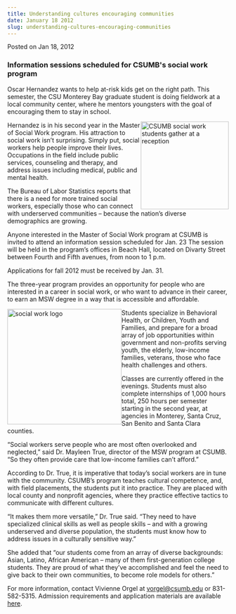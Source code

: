 ```yaml
---
title: Understanding cultures encouraging communities
date: January 18 2012
slug: understanding-cultures-encouraging-communities
---
```


 



<span class="date">Posted on Jan 18, 2012    </span>
<h3>Information sessions scheduled for CSUMB&apos;s social work
program</h3>
<p>Oscar Hernandez wants to help at-risk kids get on the right
path. This semester, the CSU Monterey Bay graduate student is doing
fieldwork at a local community center, where he mentors youngsters
with the goal of encouraging them to stay in school.</p>
<p><img alt="CSUMB social work students gather at a reception" src="https://news.csumb.edu/sites/default/files/65/attachments/news/images/nasw_reception_oct_2010_pix_3.jpg" style="float:right; width:200px; height:200px">Hernandez is in
his second year in the Master of Social Work program. His
attraction to social work isn&#x2019;t surprising. Simply put, social
workers help people improve their lives. Occupations in the field
include public services, counseling and therapy, and address issues
including medical, public and mental health.</img></p>
<p>The Bureau of Labor Statistics reports that there is a need for
more trained social workers, especially those who can connect with
underserved communities &#x2013; because the nation&#x2019;s diverse demographics
are growing.</p>
<p>Anyone interested in the Master of Social Work program at CSUMB
is invited to attend an information session scheduled for Jan. 23
The session will be held in the program&#x2019;s offices in Beach Hall,
located on Divarty Street between Fourth and Fifth avenues, from
noon to 1 p.m.</p>
<p>Applications for fall 2012 must be received by Jan. 31.</p>
<p>The three-year program provides an opportunity for people who
are interested in a career in social work, or who want to advance
in their career, to earn an MSW degree in a way that is accessible
and affordable.</p>
<p><img alt="social work logo" src="https://news.csumb.edu/sites/default/files/65/attachments/news/images/social_work_image.jpg" style="float:left; width:260px; height:263px">Students specialize
in Behavioral Health, or Children, Youth and Families, and prepare
for a broad array of job opportunities within government and
non-profits serving youth, the elderly, low-income families,
veterans, those who face health challenges and others.</img></p>
<p>Classes are currently offered in the evenings. Students must
also complete internships of 1,000 hours total, 250 hours per
semester starting in the second year, at agencies in Monterey,
Santa Cruz, San Benito and Santa Clara counties.</p>
<p>&#x201C;Social workers serve people who are most often overlooked and
neglected,&#x201D; said Dr. Mayleen True, director of the MSW program at
CSUMB. &#x201C;So they often provide care that low-income families can&#x2019;t
afford.&#x201D;</p>
<p>According to Dr. True, it is imperative that today&#x2019;s social
workers are in tune with the community. CSUMB&#x2019;s program teaches
cultural competence, and, with field placements, the students put
it into practice. They are placed with local county and nonprofit
agencies, where they practice effective tactics to communicate with
different cultures.</p>
<p>&#x201C;It makes them more versatile,&#x201D; Dr. True said. &#x201C;They need to
have specialized clinical skills as well as people skills &#x2013; and
with a growing underserved and diverse population, the students
must know how to address issues in a culturally sensitive way.&#x201D;</p>
<p>She added that &#x201C;our students come from an array of diverse
backgrounds: Asian, Latino, African American &#x2013; many of them
first-generation college students. They are proud of what they&#x2019;ve
accomplished and feel the need to give back to their own
communities, to become role models for others.&#x201D;</p>
<p>For more information, contact Vivienne Orgel at <a href="mailto:vorgel@csumb.edu">vorgel@csumb.edu</a> or 831-582-5315.
Admission requirements and application materials are available
<a href="https://csumb.edu/msw" rel="nofollow">here</a>.</p>





```
